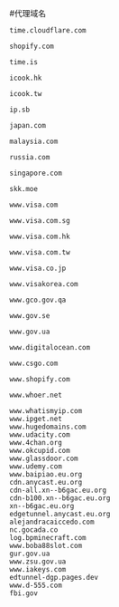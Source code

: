 #代理域名
```
time.cloudflare.com
```
```
shopify.com
```
```
time.is
```
```
icook.hk
```
```
icook.tw
```
```
ip.sb
```
```
japan.com
```
```
malaysia.com
```
```
russia.com
```
```
singapore.com
```
```
skk.moe
```
```
www.visa.com
```
```
www.visa.com.sg
```
```
www.visa.com.hk
```
```
www.visa.com.tw
```
```
www.visa.co.jp
```
```
www.visakorea.com
```
```
www.gco.gov.qa
```
```
www.gov.se
```
```
www.gov.ua
```
```
www.digitalocean.com
```
```
www.csgo.com
```
```
www.shopify.com
```
```
www.whoer.net
```
```
www.whatismyip.com
www.ipget.net
www.hugedomains.com
www.udacity.com
www.4chan.org
www.okcupid.com
www.glassdoor.com
www.udemy.com
www.baipiao.eu.org
cdn.anycast.eu.org
cdn-all.xn--b6gac.eu.org
cdn-b100.xn--b6gac.eu.org
xn--b6gac.eu.org
edgetunnel.anycast.eu.org
alejandracaiccedo.com
nc.gocada.co
log.bpminecraft.com
www.boba88slot.com
gur.gov.ua
www.zsu.gov.ua
www.iakeys.com
edtunnel-dgp.pages.dev
www.d-555.com
fbi.gov